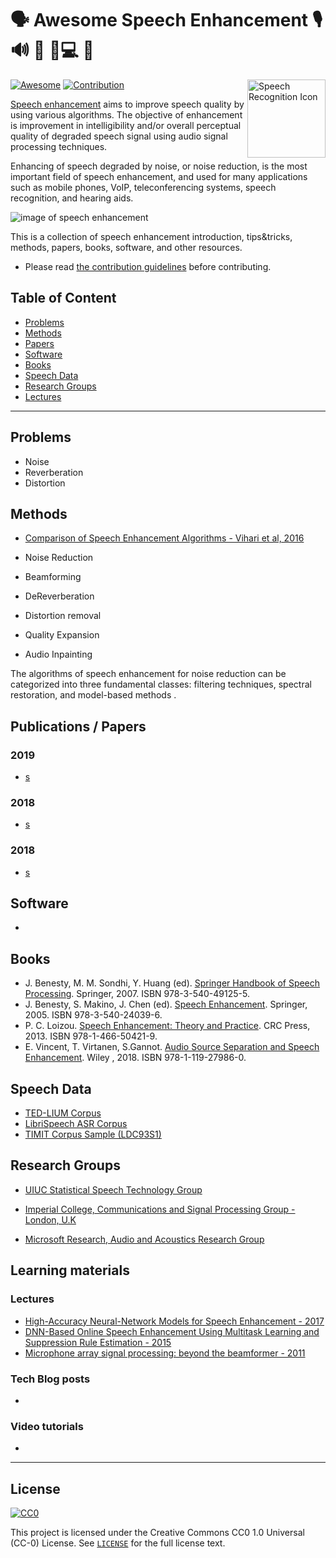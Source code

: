 # 🗣️  Awesome Speech Enhancement 🎙 🔊 🎤 📱💻   💬     
[![Awesome](https://awesome.re/badge.svg)](https://awesome.re)  <img src="https://i.imgur.com/AH4MxeB.png" width="125" align="right" alt="Speech Recognition Icon"> [![Contribution](https://img.shields.io/badge/contributions-welcome-brightgreen.svg?style=flat)](https://github.com/cyrta/awesome-speech-enhancement/blob/master/CONTRIBUTING.md)

[Speech enhancement](https://en.wikipedia.org/wiki/Speech_enhancement) aims to improve speech quality by using various algorithms. The objective of enhancement is improvement in intelligibility and/or overall perceptual quality of degraded speech signal using audio signal processing techniques.

Enhancing of speech degraded by noise, or noise reduction, is the most important field of speech enhancement, and used for many applications such as mobile phones, VoIP, teleconferencing systems, speech recognition, and hearing aids.

![image of speech enhancement](https://www.microsoft.com/en-us/research/wp-content/uploads/2017/02/IMG_0931.jpg)

This is a collection of speech enhancement introduction, tips&tricks, methods,
papers, books, software, and other resources.

* Please read [the contribution guidelines](contributing.md) before contributing.

## Table of Content

* [Problems](#problems)
* [Methods](#methods)
* [Papers](#papers)
* [Software](#software)
* [Books](#books)
* [Speech Data](#speech-data)
* [Research Groups](#research-groups)
* [Lectures](#lectures)

------------------------------------------------------------------------------

## Problems

 * Noise
 * Reverberation
 * Distortion


## Methods 

 * [Comparison of Speech Enhancement Algorithms - Vihari et al, 2016](https://www.sciencedirect.com/science/article/pii/S1877050916310973)

 * Noise Reduction
 * Beamforming
 * DeReverberation
 * Distortion removal
 * Quality Expansion
 * Audio Inpainting

The algorithms of speech enhancement for noise reduction can be categorized into three fundamental classes: filtering techniques, spectral restoration, and model-based methods .

## Publications / Papers

### 2019
* [s]()

### 2018

* [s]()

### 2018
* [s]()

## Software

* []()

## Books

* J. Benesty, M. M. Sondhi, Y. Huang (ed). [Springer Handbook of Speech Processing](). Springer, 2007. ISBN 978-3-540-49125-5.
* J. Benesty, S. Makino, J. Chen (ed). [Speech Enhancement](). Springer, 2005. ISBN 978-3-540-24039-6.
* P. C. Loizou. [Speech Enhancement: Theory and Practice](). CRC Press, 2013. ISBN 978-1-466-50421-9.
* E. Vincent, T. Virtanen,  S.Gannot. [Audio Source Separation and Speech Enhancement](). Wiley , 2018. ISBN 978-1-119-27986-0.

## Speech Data

* [TED-LIUM Corpus](http://www.openslr.org/7/)
* [LibriSpeech ASR Corpus](http://www.openslr.org/12/)
* [TIMIT Corpus Sample (LDC93S1)](https://www.kaggle.com/nltkdata/timitcorpus)

## Research Groups

* [UIUC Statistical Speech Technology Group](http://www.isle.illinois.edu/sst/)
* [Imperial College, Communications and Signal Processing Group - London, U.K]()

* [Microsoft Research, Audio and Acoustics Research Group](https://www.microsoft.com/en-us/research/group/audio-and-acoustics-research-group/)


## Learning materials
### Lectures

* [High-Accuracy Neural-Network Models for Speech Enhancement - 2017](https://www.microsoft.com/en-us/research/video/high-accuracy-neural-network-models-speech-enhancement/)
* [ DNN-Based Online Speech Enhancement Using Multitask Learning and Suppression Rule Estimation - 2015](https://www.microsoft.com/en-us/research/video/dnn-based-online-speech-enhancement-using-multitask-learning-and-suppression-rule-estimation/)
* [Microphone array signal processing: beyond the beamformer - 2011](https://www.microsoft.com/en-us/research/video/microphone-array-signal-processing-beyond-the-beamformer/)

### Tech Blog posts
- 
### Video tutorials
- 


----
## License

[![CC0](http://mirrors.creativecommons.org/presskit/buttons/88x31/svg/cc-zero.svg)](https://creativecommons.org/publicdomain/zero/1.0/)

This project  is licensed under the Creative Commons CC0 1.0 Universal (CC-0) License. See [`LICENSE`](LICENSE) for the full license text.



